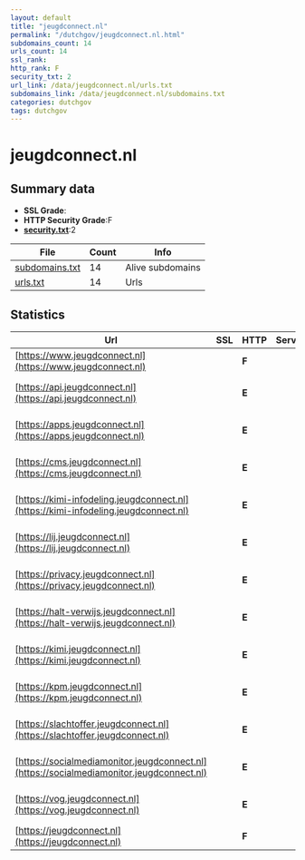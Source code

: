 ```yaml
---
layout: default
title: "jeugdconnect.nl"
permalink: "/dutchgov/jeugdconnect.nl.html"
subdomains_count: 14
urls_count: 14
ssl_rank: 
http_rank: F
security_txt: 2
url_link: /data/jeugdconnect.nl/urls.txt
subdomains_link: /data/jeugdconnect.nl/subdomains.txt
categories: dutchgov
tags: dutchgov
---
```



# jeugdconnect.nl
## Summary data


 - **SSL Grade**:
 - **HTTP Security Grade**:F
 - **[security.txt](https://www.digitaleoverheid.nl/nieuws/standaard-security-txt-nu-verplicht-voor-overheid/)**:2


| File       | Count | Info |
|------------|-------|------|
|[subdomains.txt](/DutchGovScope/data/jeugdconnect.nl/subdomains.txt)|14|Alive subdomains|
|[urls.txt](/DutchGovScope/data/jeugdconnect.nl/urls.txt)|14|Urls|


## Statistics


| Url | SSL | HTTP | Server | Cookie | HSTS | CORS | CTO | CSP | XFO | XXP | RP |FP| Tech |Title |
|--------|-------|-------|------|------|------|------|------|------|------|------|------|------|------|------|
|[https://www.jeugdconnect.nl](https://www.jeugdconnect.nl)| | **F**||:warning: | | | | | :white_check_mark: | | :white_check_mark: | |HSTS Nginx||
|[https://api.jeugdconnect.nl](https://api.jeugdconnect.nl)| | **E**|| | | | | | | | :white_check_mark: | |Bootstrap HSTS Nginx|404 Not Found|
|[https://apps.jeugdconnect.nl](https://apps.jeugdconnect.nl)| | **E**|| | | | | | | | :white_check_mark: | |Bootstrap HSTS Nginx|404 Not Found|
|[https://cms.jeugdconnect.nl](https://cms.jeugdconnect.nl)| | **E**|| | | | | | | | :white_check_mark: | |Bootstrap HSTS Nginx|404 Not Found|
|[https://kimi-infodeling.jeugdconnect.nl](https://kimi-infodeling.jeugdconnect.nl)| | **E**|| | | | | | | | :white_check_mark: | |Bootstrap HSTS Nginx|404 Not Found|
|[https://lij.jeugdconnect.nl](https://lij.jeugdconnect.nl)| | **E**|| | | | | | | | :white_check_mark: | |Bootstrap HSTS Nginx|404 Not Found|
|[https://privacy.jeugdconnect.nl](https://privacy.jeugdconnect.nl)| | **E**|| | | | | | | | :white_check_mark: | |Bootstrap HSTS Nginx|404 Not Found|
|[https://halt-verwijs.jeugdconnect.nl](https://halt-verwijs.jeugdconnect.nl)| | **E**|| | | | | | | | :white_check_mark: | |Bootstrap HSTS Nginx|404 Not Found|
|[https://kimi.jeugdconnect.nl](https://kimi.jeugdconnect.nl)| | **E**|| | | | | | | | :white_check_mark: | |Bootstrap HSTS Nginx|404 Not Found|
|[https://kpm.jeugdconnect.nl](https://kpm.jeugdconnect.nl)| | **E**|| | | | | | | | :white_check_mark: | |Bootstrap HSTS Nginx|404 Not Found|
|[https://slachtoffer.jeugdconnect.nl](https://slachtoffer.jeugdconnect.nl)| | **E**|| | | | | | | | :white_check_mark: | |Bootstrap HSTS Nginx|404 Not Found|
|[https://socialmediamonitor.jeugdconnect.nl](https://socialmediamonitor.jeugdconnect.nl)| | **E**|| | | | | | | | :white_check_mark: | |Bootstrap HSTS Nginx|404 Not Found|
|[https://vog.jeugdconnect.nl](https://vog.jeugdconnect.nl)| | **E**|| | | | | | | | :white_check_mark: | |Bootstrap HSTS Nginx|404 Not Found|
|[https://jeugdconnect.nl](https://jeugdconnect.nl)| | **F**||:warning: | | | | | :white_check_mark: | | :white_check_mark: | |AngularJS|landingspage|


